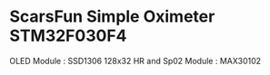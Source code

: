  # ScarsFun Simple Oximeter STM32F030F4 

OLED Module : SSD1306 128x32
HR and Sp02 Module : MAX30102
